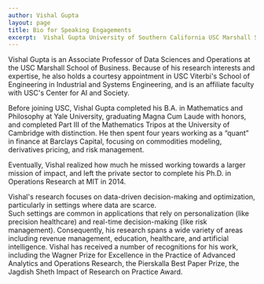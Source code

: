 ```yaml
---
author: Vishal Gupta
layout: page
title: Bio for Speaking Engagements
excerpt:  Vishal Gupta University of Southern California USC Marshall School of Business biography bio
---
```


Vishal Gupta is an Associate Professor of Data Sciences and Operations at the USC Marshall School of Business.  Because of his research interests and expertise, he also holds a courtesy appointment in USC Viterbi's School of Engineering in Industrial and Systems Engineering, and is an affiliate faculty with USC's Center for AI and Society.  

Before joining USC, Vishal Gupta completed his B.A. in Mathematics and Philosophy at Yale University, graduating Magna Cum Laude with honors, and completed Part III of the Mathematics Tripos at the University of Cambridge with distinction. He then spent four years working as a “quant” in finance at Barclays Capital, focusing on commodities modeling, derivatives pricing, and risk management. 

Eventually, Vishal realized how much he missed working towards a larger mission of impact, and left the private sector to complete his Ph.D. in Operations Research at MIT in 2014. 

Vishal's research focuses on data-driven decision-making and optimization, particularly in settings where data are scarce.  
Such settings are common in applications that rely on personalization (like precision healthcare) and real-time decision-making (like risk management).  Consequently, his research spans a wide variety of areas including revenue management, education, healthcare, and artificial intelligence.  Vishal has received a number of recognitions for his work, including the Wagner Prize for Excellence in the Practice of Advanced Analytics and Operations Research, the Pierskalla Best Paper Prize, the Jagdish  Sheth Impact of Research on Practice Award. 
    

